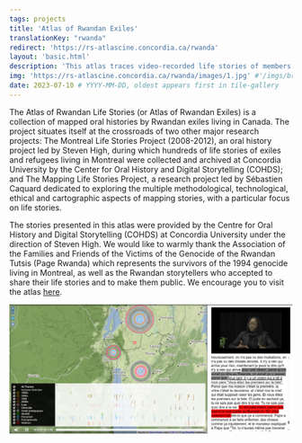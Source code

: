```yaml
---
tags: projects
title: 'Atlas of Rwandan Exiles'
translationKey: "rwanda"
redirect: 'https://rs-atlascine.concordia.ca/rwanda'
layout: 'basic.html'
description: 'This atlas traces video-recorded life stories of members of the Rwandan-Canadian diaspora. It offers new ways of transmitting, sharing and studying personal and collective stories, using place as an entry point.'
img: 'https://rs-atlascine.concordia.ca/rwanda/images/1.jpg' #'/imgs/browse-rwanda3.png' # 'https://rs-atlascine.concordia.ca/rwanda/images/1.jpg'
date: 2023-07-10 # YYYY-MM-DD, oldest appears first in tile-gallery
---
```


The Atlas of Rwandan Life Stories (or Atlas of Rwandan Exiles) is a collection of mapped oral histories by Rwandan exiles living in Canada. The project situates itself at the crossroads of two other major research projects: The Montreal Life Stories Project (2008-2012), an oral history project led by Steven High, during which hundreds of life stories of exiles and refugees living in Montreal were collected and archived at Concordia University by the Center for Oral History and Digital Storytelling (COHDS); and The Mapping Life Stories Project, a research project led by Sébastien Caquard dedicated to exploring the multiple methodological, technological, ethical and cartographic aspects of mapping stories, with a particular focus on life stories.

The stories presented in this atlas were provided by the Centre for Oral History and Digital Storytelling (COHDS) at Concordia University under the direction of Steven High. We would like to warmly thank the Association of the Families and Friends of the Victims of the Genocide of the Rwandan Tutsis (Page Rwanda) which represents the survivors of the 1994 genocide living in Montreal, as well as the Rwandan storytellers who accepted to share their life stories and to make them public. We encourage you to visit the atlas [here](https://storytelling.concordia.ca/rwanda/).

[![Screenshot of the Rwanda Atlas](/imgs/rwanda1.png)](https://rs-atlascine.concordia.ca/rwanda/index.html?module=module.stories&cinemapId=51d055bfc67db75db97592c711195ea4)
